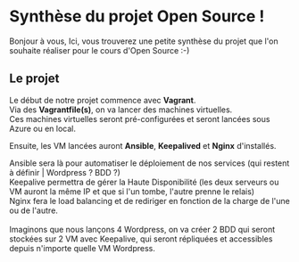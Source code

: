 # Synthèse du projet Open Source !

Bonjour à vous,
Ici, vous trouverez une petite synthèse du projet que l'on souhaite réaliser pour le cours d'Open Source :-)

## Le projet
Le début de notre projet commence avec **Vagrant**. <br>Via des **Vagrantfile(s)**, on va lancer des machines virtuelles. <br>Ces machines virtuelles seront pré-configurées et seront lancées sous Azure ou en local.

Ensuite, les VM lancées auront **Ansible**, **Keepalived** et **Nginx** d'installés.

Ansible sera là pour automatiser le déploiement de nos services (qui restent à définir | Wordpress ? BDD ?) <br>Keepalive permettra de gérer la Haute Disponibilité (les deux serveurs ou VM auront la même IP et que si l'un tombe, l'autre prenne le relais) <br>Nginx fera le load balancing et de rediriger en fonction de la charge de l'une ou de l'autre.
<br><br>
Imaginons que nous lançons 4 Wordpress, on va créer 2 BDD qui seront stockées sur 2 VM avec Keepalive, qui seront répliquées et accessibles depuis n'importe quelle VM Wordpress.
